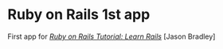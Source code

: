 # Ruby on Rails 1st app

First app for [*Ruby on Rails Tutorial: Learn Rails*](http://www.bradleycodes.com) [Jason Bradley]